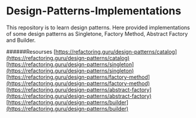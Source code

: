 # Design-Patterns-Implementations
This repository is to learn design patterns. Here provided implementations of some design patterns as Singletone, Factory Method, Abstract Factory and Builder.

######Resourses
[https://refactoring.guru/design-patterns/catalog](https://refactoring.guru/design-patterns/catalog)
[https://refactoring.guru/design-patterns/singleton](https://refactoring.guru/design-patterns/singleton)
[https://refactoring.guru/design-patterns/factory-method](https://refactoring.guru/design-patterns/factory-method)
[https://refactoring.guru/design-patterns/abstract-factory](https://refactoring.guru/design-patterns/abstract-factory)
[https://refactoring.guru/design-patterns/builder](https://refactoring.guru/design-patterns/builder)
